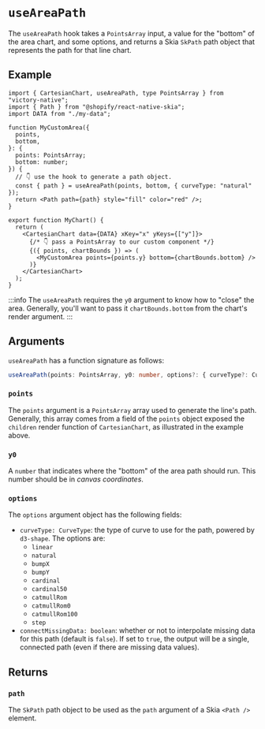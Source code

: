 # `useAreaPath`

The `useAreaPath` hook takes a `PointsArray` input, a value for the "bottom" of the area chart, and some options, and returns a Skia `SkPath` path object that represents the path for that line chart.

## Example

```tsx
import { CartesianChart, useAreaPath, type PointsArray } from "victory-native";
import { Path } from "@shopify/react-native-skia";
import DATA from "./my-data";

function MyCustomArea({
  points,
  bottom,
}: {
  points: PointsArray;
  bottom: number;
}) {
  // 👇 use the hook to generate a path object.
  const { path } = useAreaPath(points, bottom, { curveType: "natural" });
  return <Path path={path} style="fill" color="red" />;
}

export function MyChart() {
  return (
    <CartesianChart data={DATA} xKey="x" yKeys={["y"]}>
      {/* 👇 pass a PointsArray to our custom component */}
      {({ points, chartBounds }) => (
        <MyCustomArea points={points.y} bottom={chartBounds.bottom} />
      )}
    </CartesianChart>
  );
}
```

:::info
The `useAreaPath` requires the `y0` argument to know how to "close" the area. Generally, you'll want to pass it `chartBounds.bottom` from the chart's render argument.
:::

## Arguments

`useAreaPath` has a function signature as follows:

```ts
useAreaPath(points: PointsArray, y0: number, options?: { curveType?: CurveType }): { path: SkPath }
```

### `points`

The `points` argument is a `PointsArray` array used to generate the line's path. Generally, this array comes from a field of the `points` object exposed the `children` render function of `CartesianChart`, as illustrated in the example above.

### `y0`

A `number` that indicates where the "bottom" of the area path should run. This number should be in _canvas coordinates_.

### `options`

The `options` argument object has the following fields:

- `curveType: CurveType`: the type of curve to use for the path, powered by `d3-shape`. The options are:
  - `linear`
  - `natural`
  - `bumpX`
  - `bumpY`
  - `cardinal`
  - `cardinal50`
  - `catmullRom`
  - `catmullRom0`
  - `catmullRom100`
  - `step`
- `connectMissingData: boolean`: whether or not to interpolate missing data for this path (default is `false`). If set to `true`, the output will be a single, connected path (even if there are missing data values).

## Returns

### `path`

The `SkPath` path object to be used as the `path` argument of a Skia `<Path />` element.
